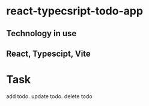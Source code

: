# react-typecsript-todo-app

## Technology in use

## React, Typescipt, Vite

# Task
  add todo.
  update todo.
  delete todo
